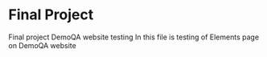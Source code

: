 # Final Project
Final project DemoQA website testing
In this file is testing of Elements page on DemoQA website

